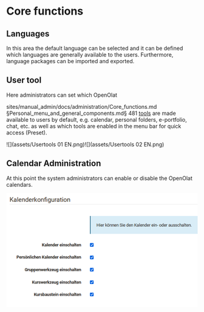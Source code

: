 # Core functions

## Languages

In this area the default language can be selected and it can be defined which
languages are generally available to the users. Furthermore, language packages
can be imported and exported.

##  User tool

Here administrators can set which OpenOlat

sites/manual_admin/docs/administration/Core_functions.md §Personal_menu_and_general_components.md§ 481
[tools](Personal+menu+and+general+components.html) are made available to users
by default, e.g. calendar, personal folders, e-portfolio, chat, etc. as well
as which tools are enabled in the menu bar for quick access (Preset).

![](assets/Usertools 01 EN.png)![](assets/Usertools 02 EN.png)

## Calendar Administration

At this point the system administrators can enable or disable the OpenOlat
calendars.

![](assets/Kalender_admin.png)

